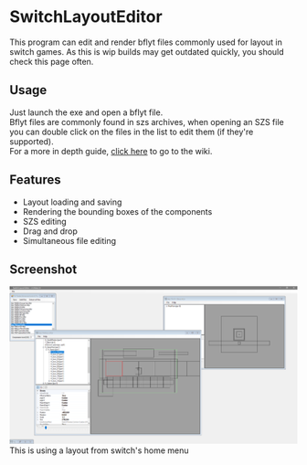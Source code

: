 # SwitchLayoutEditor
This program can edit and render bflyt files commonly used for layout in switch games. As this is wip builds may get outdated quickly, you should check this page often.

## Usage
Just launch the exe and open a bflyt file. \
Bflyt files are commonly found in szs archives, when opening an SZS file you can double click on the files in the list to edit them (if they're supported). \
For a more in depth guide, [click here](https://github.com/FuryBaguette/SwitchLayoutEditor/wiki) to go to the wiki.

## Features
- Layout loading and saving
- Rendering the bounding boxes of the components
- SZS editing
- Drag and drop
- Simultaneous file editing

## Screenshot
![](https://github.com/FuryBaguette/SwitchLayoutEditor/blob/master/Screenshot.png)
This is using a layout from switch's home menu
